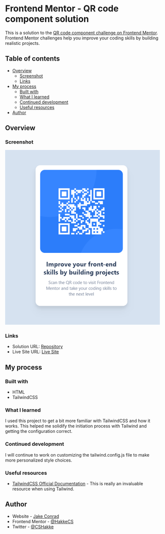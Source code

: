 # Frontend Mentor - QR code component solution

This is a solution to the [QR code component challenge on Frontend Mentor](https://www.frontendmentor.io/challenges/qr-code-component-iux_sIO_H). Frontend Mentor challenges help you improve your coding skills by building realistic projects. 

## Table of contents

- [Overview](#overview)
  - [Screenshot](#screenshot)
  - [Links](#links)
- [My process](#my-process)
  - [Built with](#built-with)
  - [What I learned](#what-i-learned)
  - [Continued development](#continued-development)
  - [Useful resources](#useful-resources)
- [Author](#author)


## Overview

### Screenshot

![Screenshot of finished product](./screenshot.PNG)


### Links

- Solution URL: [Repository](https://github.com/HakkeCS/FEM-QR-Code)
- Live Site URL: [Live Site](https://hakkecs.github.io/FEM-QR-Code/)

## My process

### Built with

- HTML
- TailwindCSS

### What I learned

I used this project to get a bit more familiar with TailwindCSS and how it works. This helped me solidify the initiation process with Tailwind and getting the configuration correct.

### Continued development

I will continue to work on customizing the tailwind.config.js file to make more personalized style choices.

### Useful resources

- [TailwindCSS Official Documentation](https://tailwindcss.com/docs/installation) - This is really an invaluable resource when using Tailwind.

## Author

- Website - [Jake Conrad](https://www.jakeconrad.dev)
- Frontend Mentor - [@HakkeCS](https://www.frontendmentor.io/profile/HakkeCS)
- Twitter - [@CSHakke](https://www.twitter.com/CSHakke)



